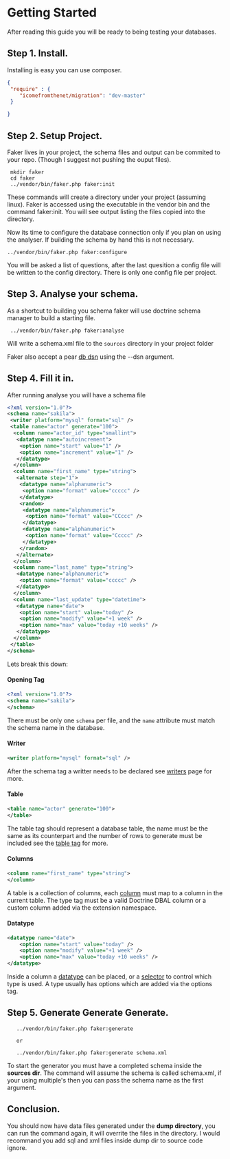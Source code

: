 # Getting Started

After reading this guide you will be ready to being testing your databases.

## Step 1. Install.

Installing is easy you can use composer.
 
```json
{
 "require" : {
    "icomefromthenet/migration": "dev-master"
 }

}

```
     

## Step 2. Setup Project.

Faker lives in your project, the schema files and output can be commited to your repo. (Though I suggest not pushing the ouput files).

     mkdir faker
     cd faker
     ../vendor/bin/faker.php faker:init

These commands will create a directory under your project (assuming linux). Faker is accessed using the executable in the vendor bin and the command faker:init. You will see output listing the files copied into the directory.

Now its time to configure the database connection only if you plan on using the analyser. If building the schema by hand this is not necessary.

    ../vendor/bin/faker.php faker:configure

You will be asked a list of questions, after the last quesition a config file will be written to the config directory. There is only one config file per project.

## Step 3. Analyse your schema.

As a shortcut to building you schema faker will use doctrine schema manager to build a starting file.

     ../vendor/bin/faker.php faker:analyse

Will write a schema.xml file to the `sources` directory in your project folder

Faker also accept a pear [db dsn](http://pear.php.net/manual/en/package.database.db.intro-dsn.php) using the --dsn argument. 


## Step 4. Fill it in.

After running analyse you will have a schema file 

```xml
<?xml version="1.0"?>
<schema name="sakila">
 <writer platform="mysql" format="sql" />
 <table name="actor" generate="100">
  <column name="actor_id" type="smallint">
   <datatype name="autoincrement">
    <option name="start" value="1" />
    <option name="increment" value="1" />
   </datatype>
  </column>
  <column name="first_name" type="string">
   <alternate step="1">
    <datatype name="alphanumeric">
     <option name="format" value="ccccc" />
    </datatype>
    <random>
     <datatype name="alphanumeric">
      <option name="format" value="CCccc" />
     </datatype>
     <datatype name="alphanumeric">
      <option name="format" value="Ccccc" />
     </datatype>
    </random>
   </alternate>
  </column>
  <column name="last_name" type="string">
   <datatype name="alphanumeric">
    <option name="format" value="ccccc" />
   </datatype>
  </column>
  <column name="last_update" type="datetime">
   <datatype name="date">
    <option name="start" value="today" />
    <option name="modify" value="+1 week" />
    <option name="max" value="today +10 weeks" />
   </datatype>
  </column>
 </table>
</schema>
```

Lets break this down: 

#### Opening Tag
```xml
<?xml version="1.0"?>
<schema name="sakila">
</schema>
```
There must be only one ``schema`` per file, and the ``name`` attribute must match the schema name in the database.

#### Writer
```xml
<writer platform="mysql" format="sql" />
```
After the schema tag a writter needs to be declared see [writers](writers.md) page for more.

#### Table
```xml
<table name="actor" generate="100">
</table>
```
The table tag should represent a database table, the name must be the same as its counterpart and the number of rows to generate must be included see the [table tag](tags.md#table) for more.


#### Columns
```xml
<column name="first_name" type="string">
</column>
```
A table is a collection of columns, each [column](tags.md#column) must map to a column in the current table. The type tag must be a valid Doctrine DBAL column or a custom column added via the extension namespace.


#### Datatype
```xml
<datatype name="date">
    <option name="start" value="today" />
    <option name="modify" value="+1 week" />
    <option name="max" value="today +10 weeks" />
</datatype>
```
Inside a column a [datatype](types/index.md) can be placed, or a [selector](tags.md#selector-tags-describe-flow) to control which type is used. A type usually has options which are added via the options tag.   

## Step 5. Generate Generate Generate.

       ../vendor/bin/faker.php faker:generate 
       
       or
       
       ../vendor/bin/faker.php faker:generate schema.xml 

To start the generator you must have a completed schema inside the **sources dir**. The command will assume the schema is called schema.xml, if your using multiple's then you can pass the schema name as the first argument.


## Conclusion.
You should now have data files generated under the **dump directory**, you can run the command again, it will overrite the files in the directory. I would recommand you add sql and xml files inside dump dir to source code ignore.



